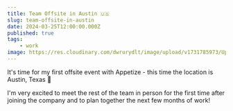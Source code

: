 ```yaml
---
title: Team Offsite in Austin 🇺🇸
slug: team-offsite-in-austin
date: 2024-03-25T12:00:00.000Z
published: true
tags:
    - work
image: https://res.cloudinary.com/dwrurydlt/image/upload/v1731785973/Updates/Austin_tu5pzu.webp
---
```


It's time for my first offsite event with Appetize - this time the location is Austin, Texas 🤠

I'm very excited to meet the rest of the team in person for the first time after joining the company and to plan together the next few months of work!
